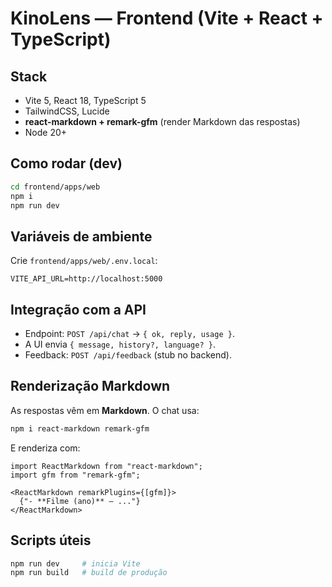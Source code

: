 # KinoLens — Frontend (Vite + React + TypeScript)

## Stack
- Vite 5, React 18, TypeScript 5
- TailwindCSS, Lucide
- **react-markdown + remark-gfm** (render Markdown das respostas)
- Node 20+

## Como rodar (dev)
```bash
cd frontend/apps/web
npm i
npm run dev
```

## Variáveis de ambiente
Crie `frontend/apps/web/.env.local`:
```env
VITE_API_URL=http://localhost:5000
```

## Integração com a API
- Endpoint: `POST /api/chat` → `{ ok, reply, usage }`.
- A UI envia `{ message, history?, language? }`.
- Feedback: `POST /api/feedback` (stub no backend).

## Renderização Markdown
As respostas vêm em **Markdown**. O chat usa:
```bash
npm i react-markdown remark-gfm
```
E renderiza com:
```tsx
import ReactMarkdown from "react-markdown";
import gfm from "remark-gfm";

<ReactMarkdown remarkPlugins={[gfm]}>
  {"- **Filme (ano)** — ..."}
</ReactMarkdown>
```

## Scripts úteis
```bash
npm run dev     # inicia Vite
npm run build   # build de produção
```